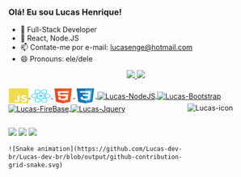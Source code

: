### Olá! Eu sou Lucas Henrique!

- 🔭 Full-Stack Developer
- 🌱 React, Node.JS
- 📫 Contate-me por e-mail: lucasenge@hotmail.com
- 😄 Pronouns: ele/dele

<div align="center">
  <a href="https://github.com/Lucas-dev-br">
  <img height="180em" src="https://github-readme-stats.vercel.app/api?username=Lucas-dev-br&show_icons=true&theme=tokyonight&include_all_commits=true&count_private=true"/>
  <img height="180em" src="https://github-readme-stats.vercel.app/api/top-langs/?username=Lucas-dev-br&layout=compact&langs_count=7&theme=tokyonight"/>
</div>
  
  <div style="display: inline_block"><br>
  <img align="center" alt="Lucas-Js" height="30" width="40" src="https://raw.githubusercontent.com/devicons/devicon/master/icons/javascript/javascript-plain.svg">
  <img align="center" alt="Lucas-React" height="30" width="40" src="https://raw.githubusercontent.com/devicons/devicon/master/icons/react/react-original.svg">
  <img align="center" alt="Lucas-HTML" height="30" width="40" src="https://raw.githubusercontent.com/devicons/devicon/master/icons/html5/html5-original.svg">
  <img align="center" alt="Lucas-CSS" height="30" width="40" src="https://raw.githubusercontent.com/devicons/devicon/master/icons/css3/css3-original.svg">
  <img align="center" alt="Lucas-NodeJS" height="80" width="40" src="https://cdn.jsdelivr.net/gh/devicons/devicon/icons/nodejs/nodejs-original-wordmark.svg">
  <img align="center" alt="Lucas-Bootstrap" height="30" width="40" src="https://cdn.jsdelivr.net/gh/devicons/devicon/icons/bootstrap/bootstrap-plain-wordmark.svg">
  <img align="center" alt="Lucas-FireBase" height="30" width="40" src="https://cdn.jsdelivr.net/gh/devicons/devicon/icons/firebase/firebase-plain-wordmark.svg" >
  <img align="center" alt="Lucas-Jquery" height="30" width="40" src="https://cdn.jsdelivr.net/gh/devicons/devicon/icons/jquery/jquery-original.svg" >
  <img align="right" alt="Lucas-icon" height="150" width="150" src="https://share-cdn.picrew.me/shareImg/org/202110/618462_hswGbPeS.png" >
  </div>
   
   ## 
       
  <div>
    <a href="https://instagram.com/lucashenrique_av" target="_blank"><img src="https://img.shields.io/badge/-Instagram-%23E4405F?style=for-the-badge&logo=instagram&logoColor=white" target="_blank"></a>
  <a href = "mailto:lucasenge@hotmail.com"><img src="https://img.shields.io/badge/-Gmail-%23333?style=for-the-badge&logo=gmail&logoColor=white" target="_blank"></a>
    <a href="https://www.linkedin.com/in/lucas-henrique-dev/" target="_blank"><img src="https://img.shields.io/badge/-LinkedIn-%230077B5?style=for-the-badge&logo=linkedin&logoColor=white" target="_blank"></a> 
    
    ![Snake animation](https://github.com/Lucas-dev-br/Lucas-dev-br/blob/output/github-contribution-grid-snake.svg)
    
  </div>
       
  


